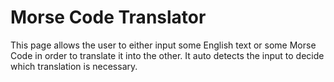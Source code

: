# Morse Code Translator

This page allows the user to either input some English text or some Morse Code in order to translate it into the other. It auto detects the input to decide which translation is necessary.
